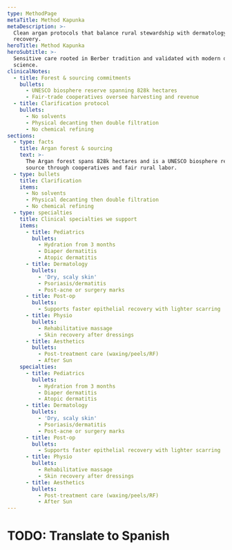 ```yaml
---
type: MethodPage
metaTitle: Method Kapunka
metaDescription: >-
  Clean argan protocols that balance rural stewardship with dermatology-backed
  recovery.
heroTitle: Method Kapunka
heroSubtitle: >-
  Sensitive care rooted in Berber tradition and validated with modern dermal
  science.
clinicalNotes:
  - title: Forest & sourcing commitments
    bullets:
      - UNESCO biosphere reserve spanning 828k hectares
      - Fair-trade cooperatives oversee harvesting and revenue
  - title: Clarification protocol
    bullets:
      - No solvents
      - Physical decanting then double filtration
      - No chemical refining
sections:
  - type: facts
    title: Argan forest & sourcing
    text: >-
      The Argan forest spans 828k hectares and is a UNESCO biosphere reserve. We
      source through cooperatives and fair rural labor.
  - type: bullets
    title: Clarification
    items:
      - No solvents
      - Physical decanting then double filtration
      - No chemical refining
  - type: specialties
    title: Clinical specialties we support
    items:
      - title: Pediatrics
        bullets:
          - Hydration from 3 months
          - Diaper dermatitis
          - Atopic dermatitis
      - title: Dermatology
        bullets:
          - 'Dry, scaly skin'
          - Psoriasis/dermatitis
          - Post-acne or surgery marks
      - title: Post-op
        bullets:
          - Supports faster epithelial recovery with lighter scarring
      - title: Physio
        bullets:
          - Rehabilitative massage
          - Skin recovery after dressings
      - title: Aesthetics
        bullets:
          - Post-treatment care (waxing/peels/RF)
          - After Sun
    specialties:
      - title: Pediatrics
        bullets:
          - Hydration from 3 months
          - Diaper dermatitis
          - Atopic dermatitis
      - title: Dermatology
        bullets:
          - 'Dry, scaly skin'
          - Psoriasis/dermatitis
          - Post-acne or surgery marks
      - title: Post-op
        bullets:
          - Supports faster epithelial recovery with lighter scarring
      - title: Physio
        bullets:
          - Rehabilitative massage
          - Skin recovery after dressings
      - title: Aesthetics
        bullets:
          - Post-treatment care (waxing/peels/RF)
          - After Sun
---
```


# TODO: Translate to Spanish
